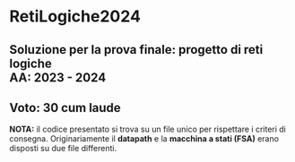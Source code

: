 # RetiLogiche2024
Soluzione per la prova finale: progetto di reti logiche\
AA: 2023 - 2024
---
**Voto:** 30 cum laude
---
**NOTA:** il codice presentato si trova su un file unico per rispettare i criteri di consegna. Originariamente il **datapath** e la **macchina a stati (FSA)** erano disposti su due file differenti.
